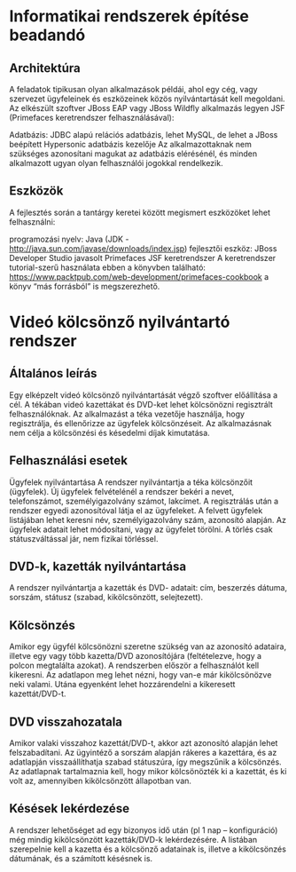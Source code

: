 # Informatikai rendszerek építése beadandó

## Architektúra
A feladatok tipikusan olyan alkalmazások példái, ahol egy cég, vagy szervezet ügyfeleinek és eszközeinek közös nyilvántartását kell megoldani. Az elkészült szoftver JBoss EAP vagy JBoss Wildfly alkalmazás legyen JSF (Primefaces keretrendszer felhasználásával):

Adatbázis: JDBC alapú relációs adatbázis, lehet MySQL, de lehet a JBoss beépített Hypersonic adatbázis kezelője
Az alkalmazottaknak nem szükséges azonosítani magukat az adatbázis elérésénél, és minden alkalmazott ugyan olyan felhasználói jogokkal rendelkezik.

## Eszközök
A fejlesztés során a tantárgy keretei között megismert eszközöket lehet felhasználni:

programozási nyelv: Java (JDK - http://java.sun.com/javase/downloads/index.jsp)
fejlesztői eszköz: JBoss Developer Studio javasolt
Primefaces JSF keretrendszer
A keretrendszer tutorial-szerű használata ebben a könyvben található: https://www.packtpub.com/web-development/primefaces-cookbook a könyv “más forrásból” is megszerezhető.

# Videó kölcsönző nyilvántartó rendszer

## Általános leírás
Egy elképzelt videó kölcsönző nyilvántartását végző szoftver előállítása a cél. A tékában videó kazettákat és DVD-ket lehet kölcsönözni regisztrált felhasználóknak. Az alkalmazást a téka vezetője használja, hogy regisztrálja, és ellenőrizze az ügyfelek kölcsönzéseit. Az alkalmazásnak nem célja a kölcsönzési és késedelmi díjak kimutatása.

## Felhasználási esetek
Ügyfelek nyilvántartása
A rendszer nyilvántartja a téka kölcsönzőit (ügyfelek). Új ügyfelek felvételénél a rendszer bekéri a nevet, telefonszámot, személyigazolvány számot, lakcímet. A regisztrálás után a rendszer egyedi azonosítóval látja el az ügyfeleket. A felvett ügyfelek listájában lehet keresni név, személyigazolvány szám, azonosító alapján. Az ügyfelek adatait lehet módosítani, vagy az ügyfelet törölni. A törlés csak státuszváltással jár, nem fizikai törléssel.

## DVD-k, kazetták nyilvántartása
A rendszer nyilvántartja a kazetták és DVD- adatait: cím, beszerzés dátuma, sorszám, státusz (szabad, kikölcsönzött, selejtezett).

## Kölcsönzés
Amikor egy ügyfél kölcsönözni szeretne szükség van az azonosító adataira, illetve egy vagy több kazetta/DVD azonosítójára (feltételezve, hogy a polcon megtalálta azokat). A rendszerben először a felhasználót kell kikeresni. Az adatlapon meg lehet nézni, hogy van-e már kikölcsönözve neki valami. Utána egyenként lehet hozzárendelni a kikeresett kazettát/DVD-t.

## DVD visszahozatala
Amikor valaki visszahoz kazettát/DVD-t, akkor azt azonosító alapján lehet felszabadítani. Az ügyintéző a sorszám alapján rákeres a kazettára, és az adatlapján visszaállíthatja szabad státuszúra, így megszűnik a kölcsönzés. Az adatlapnak tartalmaznia kell, hogy mikor kölcsönözték ki a kazettát, és ki volt az, amennyiben kikölcsönzött állapotban van.

## Késések lekérdezése
A rendszer lehetőséget ad egy bizonyos idő után (pl 1 nap – konfiguráció) még mindig kikölcsönzött kazetták/DVD-k lekérdezésére. A listában szerepelnie kell a kazetta és a kölcsönző adatainak is, illetve a kikölcsönzés dátumának, és a számított késésnek is.
